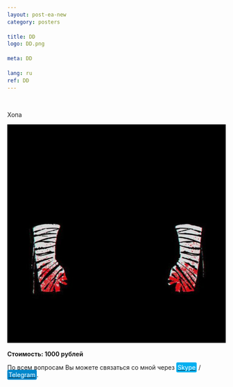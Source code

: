 ```yaml
---
layout: post-ea-new
category: posters

title: DD
logo: DD.png

meta: DD

lang: ru
ref: DD
---
```


<a data-fancybox="gallery" href="/img/posters/DD.png"><img src="/img/DD/DD.png" alt=""></a>

Хопа

<a data-fancybox="gallery" href="/img/posters/DD.png"><img src="/img/posters/DD.png" alt=""></a>

**Стоимость: 1000 рублей**

По всем вопросам Вы можете связаться со мной через <a href="skype:chutkoy89?call" target="_blank"><span style="background-color:#00aff0; color:white; padding:3px; border-radius: 3px">Skype</span></a> / <a href="https://t.me/chutkoy" target="_blank"><span style="background-color:#0088cc; color:white; padding:3px; border-radius: 3px">Telegram</span></a>.